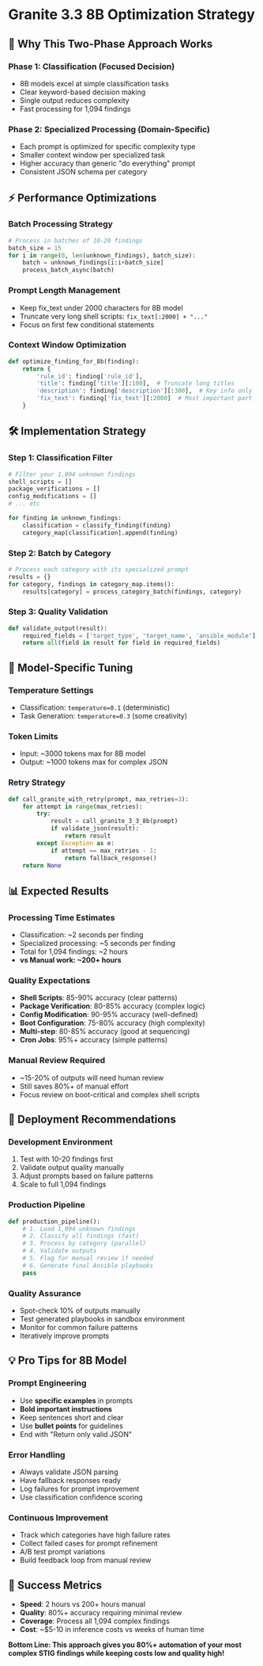 # Granite 3.3 8B Optimization Strategy

## 🎯 **Why This Two-Phase Approach Works**

### **Phase 1: Classification (Focused Decision)**
- 8B models excel at simple classification tasks
- Clear keyword-based decision making
- Single output reduces complexity
- Fast processing for 1,094 findings

### **Phase 2: Specialized Processing (Domain-Specific)**
- Each prompt is optimized for specific complexity type
- Smaller context window per specialized task
- Higher accuracy than generic "do everything" prompt
- Consistent JSON schema per category

## ⚡ **Performance Optimizations**

### **Batch Processing Strategy**
```python
# Process in batches of 10-20 findings
batch_size = 15
for i in range(0, len(unknown_findings), batch_size):
    batch = unknown_findings[i:i+batch_size]
    process_batch_async(batch)
```

### **Prompt Length Management**
- Keep fix_text under 2000 characters for 8B model
- Truncate very long shell scripts: `fix_text[:2000] + "..."`
- Focus on first few conditional statements

### **Context Window Optimization**
```python
def optimize_finding_for_8b(finding):
    return {
        'rule_id': finding['rule_id'],
        'title': finding['title'][:100],  # Truncate long titles
        'description': finding['description'][:300],  # Key info only
        'fix_text': finding['fix_text'][:2000]  # Most important part
    }
```

## 🛠 **Implementation Strategy**

### **Step 1: Classification Filter**
```python
# Filter your 1,094 unknown findings
shell_scripts = []
package_verifications = []
config_modifications = []
# ... etc

for finding in unknown_findings:
    classification = classify_finding(finding)
    category_map[classification].append(finding)
```

### **Step 2: Batch by Category**
```python
# Process each category with its specialized prompt
results = {}
for category, findings in category_map.items():
    results[category] = process_category_batch(findings, category)
```

### **Step 3: Quality Validation**
```python
def validate_output(result):
    required_fields = ['target_type', 'target_name', 'ansible_module']
    return all(field in result for field in required_fields)
```

## 🔧 **Model-Specific Tuning**

### **Temperature Settings**
- Classification: `temperature=0.1` (deterministic)
- Task Generation: `temperature=0.3` (some creativity)

### **Token Limits**
- Input: ~3000 tokens max for 8B model
- Output: ~1000 tokens max for complex JSON

### **Retry Strategy**
```python
def call_granite_with_retry(prompt, max_retries=3):
    for attempt in range(max_retries):
        try:
            result = call_granite_3_3_8b(prompt)
            if validate_json(result):
                return result
        except Exception as e:
            if attempt == max_retries - 1:
                return fallback_response()
    return None
```

## 📊 **Expected Results**

### **Processing Time Estimates**
- Classification: ~2 seconds per finding
- Specialized processing: ~5 seconds per finding  
- Total for 1,094 findings: ~2 hours
- **vs Manual work: ~200+ hours**

### **Quality Expectations**
- **Shell Scripts**: 85-90% accuracy (clear patterns)
- **Package Verification**: 80-85% accuracy (complex logic)
- **Config Modification**: 90-95% accuracy (well-defined)
- **Boot Configuration**: 75-80% accuracy (high complexity)
- **Multi-step**: 80-85% accuracy (good at sequencing)
- **Cron Jobs**: 95%+ accuracy (simple patterns)

### **Manual Review Required**
- ~15-20% of outputs will need human review
- Still saves 80%+ of manual effort
- Focus review on boot-critical and complex shell scripts

## 🚀 **Deployment Recommendations**

### **Development Environment**
1. Test with 10-20 findings first
2. Validate output quality manually
3. Adjust prompts based on failure patterns
4. Scale to full 1,094 findings

### **Production Pipeline**
```python
def production_pipeline():
    # 1. Load 1,094 unknown findings
    # 2. Classify all findings (fast)
    # 3. Process by category (parallel)
    # 4. Validate outputs
    # 5. Flag for manual review if needed
    # 6. Generate final Ansible playbooks
    pass
```

### **Quality Assurance**
- Spot-check 10% of outputs manually
- Test generated playbooks in sandbox environment
- Monitor for common failure patterns
- Iteratively improve prompts

## 💡 **Pro Tips for 8B Model**

### **Prompt Engineering**
- Use **specific examples** in prompts
- **Bold important instructions**
- Keep sentences short and clear
- Use **bullet points** for guidelines
- End with "Return only valid JSON"

### **Error Handling**
- Always validate JSON parsing
- Have fallback responses ready
- Log failures for prompt improvement
- Use classification confidence scoring

### **Continuous Improvement**
- Track which categories have high failure rates
- Collect failed cases for prompt refinement
- A/B test prompt variations
- Build feedback loop from manual review

## 🎯 **Success Metrics**

- **Speed**: 2 hours vs 200+ hours manual
- **Quality**: 80%+ accuracy requiring minimal review
- **Coverage**: Process all 1,094 complex findings
- **Cost**: ~$5-10 in inference costs vs weeks of human time

**Bottom Line: This approach gives you 80%+ automation of your most complex STIG findings while keeping costs low and quality high!**